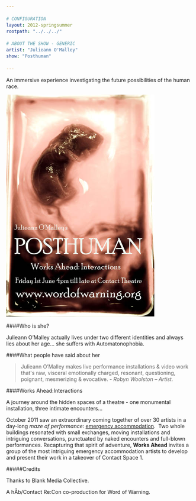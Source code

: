 ```yaml
---

# CONFIGURATION
layout: 2012-springsummer
rootpath: "../../../"

# ABOUT THE SHOW - GENERIC
artist: "Julieann O'Malley"
show: "Posthuman"

---
```


An immersive experience investigating the future possibilities of the human race.    

![julieann](w10julieann2.jpg)

####Who is she? 

Julieann O’Malley actually lives under two different identities and always lies about her age… she suffers with Automatonophobia.     

####What people have said about her 

>Julieann O’Malley makes live performance installations & video work that's raw, visceral emotionally charged, resonant, questioning, poignant, mesmerizing & evocative. - *Robyn Woolston – Artist.*    

####Works Ahead:Interactions

A journey around the hidden spaces of a theatre - one monumental installation, three intimate encounters... 

October 2011 saw an extraordinary coming together of over 30 artists in a day-long *maze of performance*: [emergency accommodation](http://emergencymcr.org/).  Two whole buildings resonated with small exchanges, moving installations and intriguing conversations, punctuated by naked encounters and full-blown performances. Recapturing that spirit of adventure, **Works Ahead** invites a group of the most intriguing emergency accommodation artists to develop and present their work in a takeover of Contact Space 1. 

#####Credits

Thanks to Blank Media Collective.

A hÅb/Contact Re:Con co-production for Word of Warning.